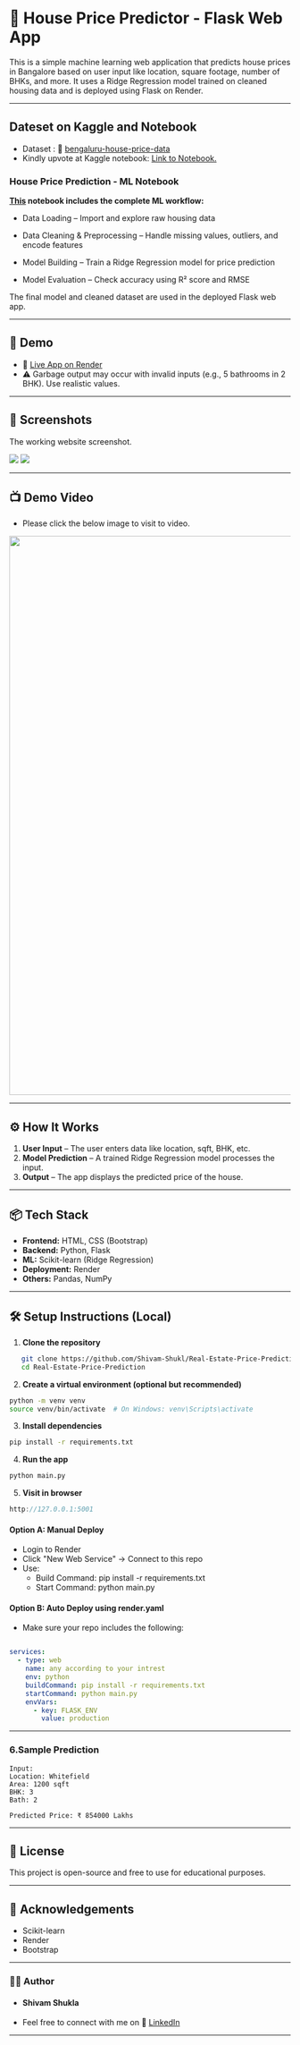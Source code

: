 # 🏡 House Price Predictor - Flask Web App

This is a simple machine learning web application that predicts house prices in Bangalore based on user input like location, square footage, number of BHKs, and more. It uses a Ridge Regression model trained on cleaned housing data and is deployed using Flask on Render.

---

## Dateset on Kaggle and Notebook
 - Dataset : 🔗 [bengaluru-house-price-data](https://www.kaggle.com/datasets/amitabhajoy/bengaluru-house-price-data)
 - Kindly upvote at Kaggle notebook: [Link to Notebook.](https://www.kaggle.com/code/rokstarshivam/simple-preprocessing-bengaluru-houses?scriptVersionId=244979432) 
### House Price Prediction - ML Notebook

**[This](https://github.com/Shivam-Shukl/Real-Estate-Price-Prediction---Bengaluru/blob/main/Predictor.ipynb) notebook includes the complete ML workflow:**

- Data Loading – Import and explore raw housing data

- Data Cleaning & Preprocessing – Handle missing values, outliers, and encode features

- Model Building – Train a Ridge Regression model for price prediction

- Model Evaluation – Check accuracy using R² score and RMSE

The final model and cleaned dataset are used in the deployed Flask web app.

---

## 🚀 Demo

- 🔗 [Live App on Render](https://house-price-predictor-jqhi.onrender.com) 
- ⚠️ Garbage output may occur with invalid inputs (e.g., 5 bathrooms in 2 BHK). Use realistic values.

---

## 📸 Screenshots

The working website screenshot.

<img src="https://github.com/user-attachments/assets/cc9c49c7-b380-47c3-bf69-72859f1c0391"/>

<img src="https://github.com/user-attachments/assets/0983c582-91cb-4ece-8357-30142965a788"/>

---

## 📺 Demo Video
- Please click the below image to visit to video.
<a href="https://youtu.be/8xjxoG3V8L8">
  <img src="https://github.com/user-attachments/assets/c2749799-4867-4683-a7e1-e59bb4e0f205" width="1000"/>
</a>

---


## ⚙️ How It Works

1. **User Input** – The user enters data like location, sqft, BHK, etc.
2. **Model Prediction** – A trained Ridge Regression model processes the input.
3. **Output** – The app displays the predicted price of the house.

---

## 📦 Tech Stack

- **Frontend:** HTML, CSS (Bootstrap)
- **Backend:** Python, Flask
- **ML:** Scikit-learn (Ridge Regression)
- **Deployment:** Render
- **Others:** Pandas, NumPy

---

## 🛠️ Setup Instructions (Local)

1. **Clone the repository**
   
```bash
   git clone https://github.com/Shivam-Shukl/Real-Estate-Price-Prediction---Bengaluru.git
   cd Real-Estate-Price-Prediction
```


2. **Create a virtual environment (optional but recommended)**
```bash
python -m venv venv
source venv/bin/activate  # On Windows: venv\Scripts\activate
```
3. **Install dependencies**

```bash
pip install -r requirements.txt
```

4. **Run the app**

```bash
python main.py
```
5. **Visit in browser**

```cpp
http://127.0.0.1:5001
```

#### Option A: Manual Deploy

- Login to Render
- Click "New Web Service" → Connect to this repo
- Use:
   - Build Command: pip install -r requirements.txt
   - Start Command: python main.py

#### Option B: Auto Deploy using render.yaml

- Make sure your repo includes the following:

```yaml

services:
  - type: web
    name: any according to your intrest
    env: python
    buildCommand: pip install -r requirements.txt
    startCommand: python main.py
    envVars:
      - key: FLASK_ENV
        value: production

```

---
### 6.Sample Prediction
```text
Input:
Location: Whitefield
Area: 1200 sqft
BHK: 3
Bath: 2

Predicted Price: ₹ 854000 Lakhs
```
---

## 📜 License

This project is open-source and free to use for educational purposes.

---
## 🙌 Acknowledgements

- Scikit-learn
- Render
- Bootstrap

---
### 🧑‍💻 Author

- #### Shivam Shukla
- Feel free to connect with me on 💼 [LinkedIn](https://www.linkedin.com/in/shivam-shukla-a462b3223/) 

---




